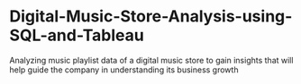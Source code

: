 # Digital-Music-Store-Analysis-using-SQL-and-Tableau
Analyzing music playlist data of a digital music store to gain insights that will help guide the company in understanding its business growth
